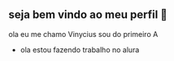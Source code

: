 ## seja bem vindo ao meu perfil 🖤
 ola eu me chamo Vinycius sou do primeiro A

- ola estou fazendo trabalho no alura
